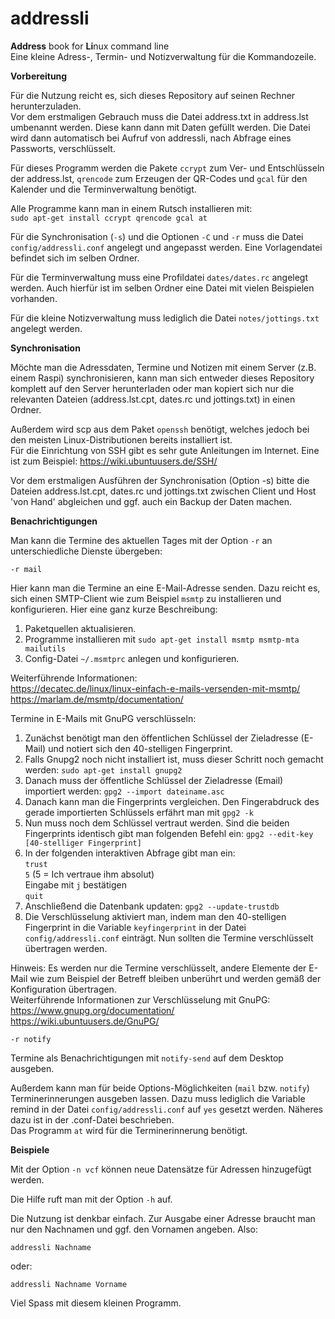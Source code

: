 # addressli
**Address** book for **Li**nux command line  
Eine kleine Adress-, Termin- und Notizverwaltung für die Kommandozeile.

**Vorbereitung**

Für die Nutzung reicht es, sich dieses Repository auf seinen Rechner herunterzuladen.  
Vor dem erstmaligen Gebrauch muss die Datei address.txt in address.lst umbenannt werden. Diese kann dann mit Daten gefüllt werden. Die Datei wird dann automatisch bei Aufruf von addressli, nach Abfrage eines Passworts, verschlüsselt.

Für dieses Programm werden die Pakete `ccrypt` zum Ver- und Entschlüsseln der address.lst, `qrencode` zum Erzeugen der QR-Codes und `gcal` für den Kalender und die Terminverwaltung benötigt.

Alle Programme kann man in einem Rutsch installieren mit:  
`sudo apt-get install ccrypt qrencode gcal at`

Für die Synchronisation (`-s`) und die Optionen `-C` und `-r` muss die Datei `config/addressli.conf` angelegt und angepasst werden. Eine Vorlagendatei befindet sich im selben Ordner.

Für die Terminverwaltung muss eine Profildatei `dates/dates.rc` angelegt werden. Auch hierfür ist im selben Ordner eine Datei mit vielen Beispielen vorhanden.

Für die kleine Notizverwaltung muss lediglich die Datei `notes/jottings.txt` angelegt werden.

**Synchronisation**

Möchte man die Adressdaten, Termine und Notizen mit einem Server (z.B. einem Raspi) synchronisieren, kann man sich entweder dieses Repository komplett auf den Server herunterladen oder man kopiert sich nur die relevanten Dateien (address.lst.cpt, dates.rc und jottings.txt) in einen Ordner.

Außerdem wird scp aus dem Paket `openssh` benötigt, welches jedoch bei den meisten Linux-Distributionen bereits installiert ist.  
Für die Einrichtung von SSH gibt es sehr gute Anleitungen im Internet. Eine ist zum Beispiel:
<https://wiki.ubuntuusers.de/SSH/>  

Vor dem erstmaligen Ausführen der Synchronisation (Option -s) bitte die Dateien address.lst.cpt, dates.rc und jottings.txt zwischen Client und Host 'von Hand' abgleichen und ggf. auch ein Backup der Daten machen.

**Benachrichtigungen**

Man kann die Termine des aktuellen Tages mit der Option `-r` an unterschiedliche Dienste übergeben:

`-r mail`

Hier kann man die Termine an eine E-Mail-Adresse senden. Dazu reicht es, sich einen SMTP-Client wie zum Beispiel `msmtp` zu installieren und konfigurieren. Hier eine ganz kurze Beschreibung:  
1. Paketquellen aktualisieren.  
2. Programme installieren mit `sudo apt-get install msmtp msmtp-mta mailutils`  
3. Config-Datei `~/.msmtprc` anlegen und konfigurieren.

Weiterführende Informationen:  
<https://decatec.de/linux/linux-einfach-e-mails-versenden-mit-msmtp/>  
<https://marlam.de/msmtp/documentation/>

Termine in E-Mails mit GnuPG verschlüsseln:

1. Zunächst benötigt man den öffentlichen Schlüssel der Zieladresse (E-Mail) und notiert sich den 40-stelligen Fingerprint.
2. Falls Gnupg2 noch nicht installiert ist, muss dieser Schritt noch gemacht werden: `sudo apt-get install gnupg2`
3. Danach muss der öffentliche Schlüssel der Zieladresse (Email) importiert werden: `gpg2 --import dateiname.asc`
4. Danach kann man die Fingerprints vergleichen. Den Fingerabdruck des gerade importierten Schlüssels erfährt man mit `gpg2 -k`
5. Nun muss noch dem Schlüssel vertraut werden. Sind die beiden Fingerprints identisch gibt man folgenden Befehl ein: `gpg2 --edit-key [40-stelliger Fingerprint]`
6. In der folgenden interaktiven Abfrage gibt man ein:  
    `trust`  
    `5` (5 = Ich vertraue ihm absolut)  
    Eingabe mit `j` bestätigen  
    `quit`
7. Anschließend die Datenbank updaten: `gpg2 --update-trustdb`
8. Die Verschlüsselung aktiviert man, indem man den 40-stelligen Fingerprint in die Variable `keyfingerprint` in der Datei `config/addressli.conf` einträgt. Nun sollten die Termine verschlüsselt übertragen werden.

Hinweis: Es werden nur die Termine verschlüsselt, andere Elemente der E-Mail wie zum Beispiel der Betreff bleiben unberührt und werden gemäß der Konfiguration übertragen.  
Weiterführende Informationen zur Verschlüsselung mit GnuPG:  
<https://www.gnupg.org/documentation/>  
<https://wiki.ubuntuusers.de/GnuPG/>

`-r notify`

Termine als Benachrichtigungen mit `notify-send` auf dem Desktop ausgeben.

Außerdem kann man für beide Options-Möglichkeiten (`mail` bzw. `notify`) Terminerinnerungen ausgeben lassen.
Dazu muss lediglich die Variable remind in der Datei `config/addressli.conf` auf `yes` gesetzt werden. Näheres dazu ist in der .conf-Datei beschrieben.  
Das Programm `at` wird für die Terminerinnerung benötigt.

**Beispiele**

Mit der Option `-n vcf` können neue Datensätze für Adressen hinzugefügt werden.

Die Hilfe ruft man mit der Option `-h` auf.

Die Nutzung ist denkbar einfach. Zur Ausgabe einer Adresse braucht man nur den Nachnamen und ggf. den Vornamen angeben. Also:

    addressli Nachname
oder:

    addressli Nachname Vorname

Viel Spass mit diesem kleinen Programm.
